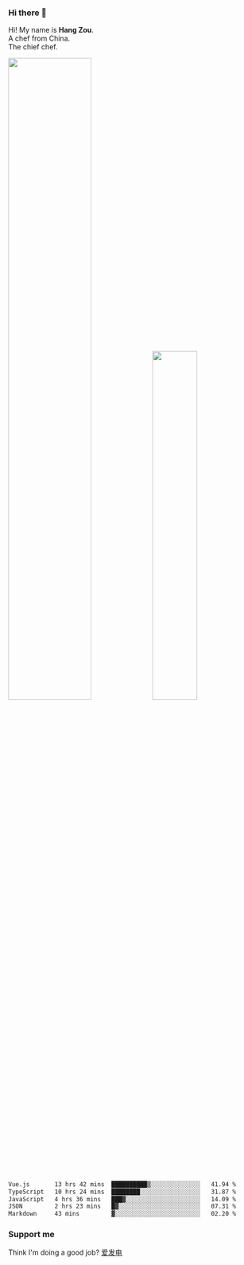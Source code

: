 ### Hi there 👋

Hi! My name is **Hang Zou**.  
A chef from China.  
The chief chef.

<img align="" width="57.5%" src="https://github-readme-stats.vercel.app/api?username=zouhangwithsweet&hide_title=true&hide_border=true&show_icons=true&include_all_commits=true&line_height=21" /><img align="" width="42.4%" src="https://github-readme-stats.vercel.app/api/top-langs/?username=zouhangwithsweet&hide_title=true&hide_border=true&layout=compact" />

<!--START_SECTION:waka-->

```txt
Vue.js       13 hrs 42 mins  ██████████▒░░░░░░░░░░░░░░   41.94 %
TypeScript   10 hrs 24 mins  ████████░░░░░░░░░░░░░░░░░   31.87 %
JavaScript   4 hrs 36 mins   ███▓░░░░░░░░░░░░░░░░░░░░░   14.09 %
JSON         2 hrs 23 mins   █▓░░░░░░░░░░░░░░░░░░░░░░░   07.31 %
Markdown     43 mins         ▓░░░░░░░░░░░░░░░░░░░░░░░░   02.20 %
```

<!--END_SECTION:waka-->

### Support me

Think I'm doing a good job? [爱发电](https://afdian.net/@zouhangsweet)

